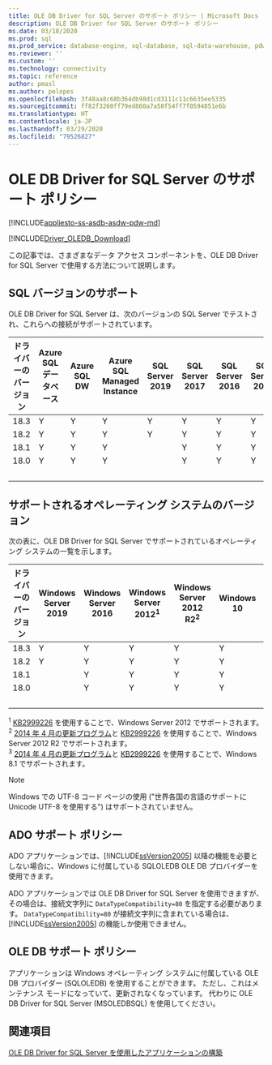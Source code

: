 ```yaml
---
title: OLE DB Driver for SQL Server のサポート ポリシー | Microsoft Docs
description: OLE DB Driver for SQL Server のサポート ポリシー
ms.date: 03/18/2020
ms.prod: sql
ms.prod_service: database-engine, sql-database, sql-data-warehouse, pdw
ms.reviewer: ''
ms.custom: ''
ms.technology: connectivity
ms.topic: reference
author: pmasl
ms.author: pelopes
ms.openlocfilehash: 3f48aa8c68b364db98d1cd3111c11c6635ee5335
ms.sourcegitcommit: ff82f3260ff79ed860a7a58f54ff7f0594851e6b
ms.translationtype: HT
ms.contentlocale: ja-JP
ms.lasthandoff: 03/29/2020
ms.locfileid: "79526827"
---
```

# <a name="support-policies-for-ole-db-driver-for-sql-server"></a>OLE DB Driver for SQL Server のサポート ポリシー
[!INCLUDE[appliesto-ss-asdb-asdw-pdw-md](../../../includes/appliesto-ss-asdb-asdw-pdw-md.md)]

[!INCLUDE[Driver_OLEDB_Download](../../../includes/driver_oledb_download.md)]

この記事では、さまざまなデータ アクセス コンポーネントを、OLE DB Driver for SQL Server で使用する方法について説明します。  

## <a name="sql-version-support"></a>SQL バージョンのサポート  

OLE DB Driver for SQL Server は、次のバージョンの SQL Server でテストされ、これらへの接続がサポートされています。

| ドライバーのバージョン | Azure SQL データベース | Azure SQL DW | Azure SQL Managed Instance | SQL Server 2019 | SQL Server 2017 | SQL Server 2016 | SQL Server 2014 | SQL Server 2012 |
|----|-|-|-|-|-|-|-|-|
|18.3|Y|Y|Y|Y|Y|Y|Y|Y|
|18.2|Y|Y|Y|Y|Y|Y|Y|Y|
|18.1|Y|Y|Y| |Y|Y|Y|Y|
|18.0|Y|Y|Y| |Y|Y|Y|Y|
| &nbsp; | &nbsp; | &nbsp; | &nbsp; | &nbsp; | &nbsp; | &nbsp; | &nbsp; | &nbsp; |

## <a name="supported-operating-system-versions"></a>サポートされるオペレーティング システムのバージョン  

次の表に、OLE DB Driver for SQL Server でサポートされているオペレーティング システムの一覧を示します。  

| ドライバーのバージョン | Windows Server 2019 | Windows Server 2016 | Windows Server 2012<sup>1</sup> | Windows Server 2012 R2<sup>2</sup> | Windows 10 | Windows 8.1<sup>3</sup> |
|----|-|-|-|-|-|-|
|18.3|Y|Y|Y|Y|Y|Y|
|18.2|Y|Y|Y|Y|Y|Y|
|18.1| |Y|Y|Y|Y|Y|
|18.0| |Y|Y|Y|Y|Y|
| &nbsp; | &nbsp; | &nbsp; | &nbsp; | &nbsp; | &nbsp; | &nbsp; |

<sup>1</sup> [KB2999226](https://go.microsoft.com/fwlink/?linkid=2074061) を使用することで、Windows Server 2012 でサポートされます。  
<sup>2</sup> [2014 年 4 月の更新プログラム](https://go.microsoft.com/fwlink/?linkid=2073785)と [KB2999226](https://go.microsoft.com/fwlink/?linkid=2074061) を使用することで、Windows Server 2012 R2 でサポートされます。  
<sup>3</sup> [2014 年 4 月の更新プログラム](https://go.microsoft.com/fwlink/?linkid=2073785)と [KB2999226](https://go.microsoft.com/fwlink/?linkid=2074061) を使用することで、Windows 8.1 でサポートされます。  

> [!NOTE]  
> Windows での UTF-8 コード ページの使用 ("世界各国の言語のサポートに Unicode UTF-8 を使用する") はサポートされていません。

## <a name="ado-support-policies"></a>ADO サポート ポリシー  

ADO アプリケーションでは、[!INCLUDE[ssVersion2005](../../../includes/ssversion2005-md.md)] 以降の機能を必要としない場合に、Windows に付属している SQLOLEDB OLE DB プロバイダーを使用できます。  

ADO アプリケーションでは OLE DB Driver for SQL Server を使用できますが、その場合は、接続文字列に `DataTypeCompatibility=80` を指定する必要があります。 `DataTypeCompatibility=80` が接続文字列に含まれている場合は、[!INCLUDE[ssVersion2005](../../../includes/ssversion2005-md.md)] の機能しか使用できません。  

## <a name="ole-db-support-policies"></a>OLE DB サポート ポリシー  

アプリケーションは Windows オペレーティング システムに付属している OLE DB プロバイダー (SQLOLEDB) を使用することができます。 ただし、これはメンテナンス モードになっていて、更新されなくなっています。 代わりに OLE DB Driver for SQL Server (MSOLEDBSQL) を使用してください。

## <a name="see-also"></a>関連項目  

[OLE DB Driver for SQL Server を使用したアプリケーションの構築](../../oledb/applications/building-applications-with-oledb-driver-for-sql-server.md)
